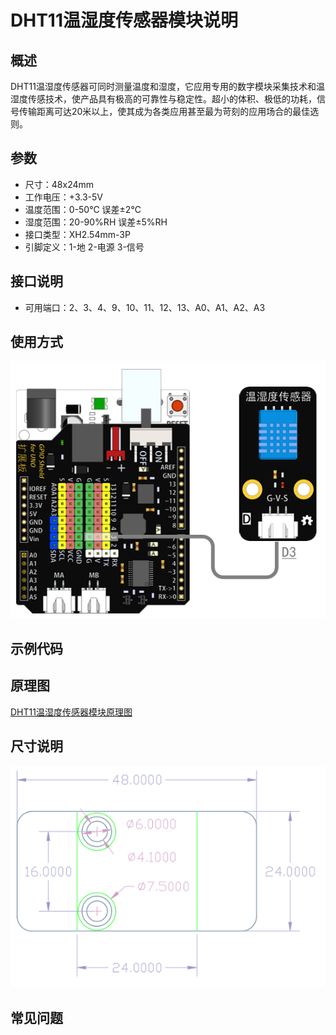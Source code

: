 # DHT11温湿度传感器模块说明   

## 概述
DHT11温湿度传感器可同时测量温度和湿度，它应用专用的数字模块采集技术和温湿度传感技术，使产品具有极高的可靠性与稳定性。超小的体积、极低的功耗，信号传输距离可达20米以上，使其成为各类应用甚至最为苛刻的应用场合的最佳选则。

## 参数 
- 尺寸：48x24mm
- 工作电压：+3.3-5V
- 温度范围：0-50℃ 误差±2℃
- 湿度范围：20-90%RH 误差±5%RH
- 接口类型：XH2.54mm-3P
- 引脚定义：1-地 2-电源 3-信号

## 接口说明
- 可用端口：2、3、4、9、10、11、12、13、A0、A1、A2、A3

## 使用方式
![](./images/14.png)

## 示例代码

## 原理图
[DHT11温湿度传感器模块原理图](https://github.com/Haohaodada-official/haohaodada-docs/blob/master/%E5%8E%9F%E7%90%86%E5%9B%BE/%E6%B8%A9%E6%B9%BF%E5%BA%A6%E6%A8%A1%E5%9D%97.pdf)

## 尺寸说明
![](./images/01.png)

## 常见问题